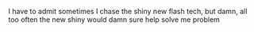 <!--
id: 2070162615
link: http://kevinisom.info/post/2070162615/i-have-to-admit-sometimes-i-chase-the-shiny-new
slug: i-have-to-admit-sometimes-i-chase-the-shiny-new
date: Fri Dec 03 2010 00:27:09 GMT+1300 (NZDT)
raw: {"blog_name":"kevinisom","id":2070162615,"post_url":"http://kevinisom.info/post/2070162615/i-have-to-admit-sometimes-i-chase-the-shiny-new","slug":"i-have-to-admit-sometimes-i-chase-the-shiny-new","type":"text","date":"2010-12-02 11:27:09 GMT","timestamp":1291289229,"state":"published","format":"html","reblog_key":"Af9fBG1a","tags":[],"short_url":"http://tmblr.co/Zw68Yy1xP2ot","highlighted":[],"feed_item":"http://twitter.com/kev_nz/statuses/10195899988840449","from_feed_id":650289,"note_count":0,"title":null,"body":"<p>I have to admit sometimes I chase the shiny new flash tech, but damn, all too often the new shiny would damn sure help solve me problem</p>"}
publish: 2010-12-03
tags: 
title: null
-->


I have to admit sometimes I chase the shiny new flash tech, but damn,
all too often the new shiny would damn sure help solve me problem


